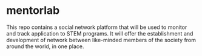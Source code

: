 # mentorlab
This repo contains a social network platform that will be used to monitor and track application to STEM programs. It will offer the establishment and development of network between like-minded members of the society from around the world, in one place.
